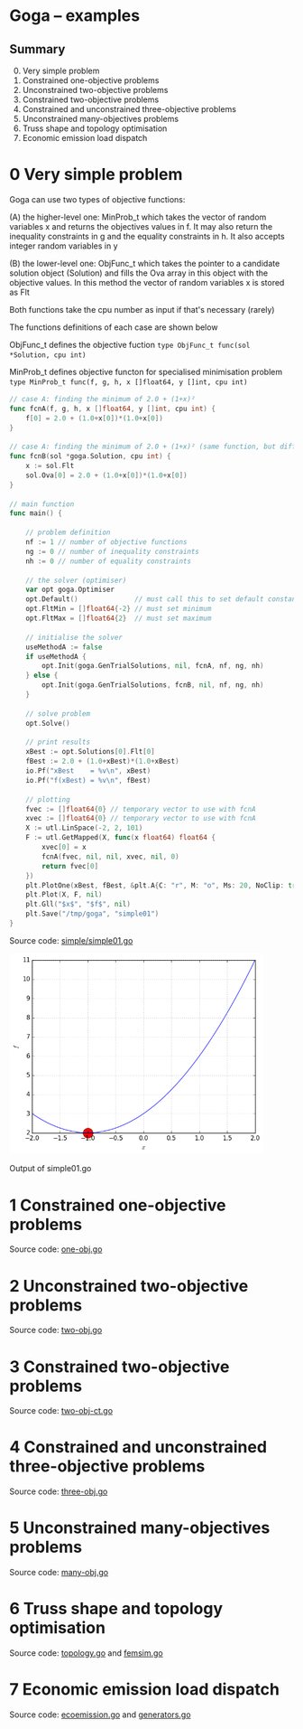 # Goga &ndash; examples

## Summary
0. Very simple problem
1. Constrained one-objective problems
2. Unconstrained two-objective problems
3. Constrained two-objective problems
4. Constrained and unconstrained three-objective problems
5. Unconstrained many-objectives problems
6. Truss shape and topology optimisation
7. Economic emission load dispatch


# 0 Very simple problem

Goga can use two types of objective functions:

(A) the higher-level one: MinProb\_t which takes the vector of random variables x and returns
  the objectives values in f. It may also return the inequality constraints in g and the
  equality constraints in h. It also accepts integer random variables in y

(B) the lower-level one: ObjFunc\_t which takes the pointer to a candidate solution object
  (Solution) and fills the Ova array in this object with the objective values. In this method
  the vector of random variables x is stored as Flt

Both functions take the cpu number as input if that's necessary (rarely)

The functions definitions of each case are shown below

ObjFunc\_t defines the objective fuction
  `type ObjFunc_t func(sol *Solution, cpu int)`

MinProb\_t defines objective functon for specialised minimisation problem
  `type MinProb_t func(f, g, h, x []float64, y []int, cpu int)`

```go
// case A: finding the minimum of 2.0 + (1+x)²
func fcnA(f, g, h, x []float64, y []int, cpu int) {
	f[0] = 2.0 + (1.0+x[0])*(1.0+x[0])
}

// case A: finding the minimum of 2.0 + (1+x)² (same function, but different function call)
func fcnB(sol *goga.Solution, cpu int) {
	x := sol.Flt
	sol.Ova[0] = 2.0 + (1.0+x[0])*(1.0+x[0])
}

// main function
func main() {

	// problem definition
	nf := 1 // number of objective functions
	ng := 0 // number of inequality constraints
	nh := 0 // number of equality constraints

	// the solver (optimiser)
	var opt goga.Optimiser
	opt.Default()              // must call this to set default constants
	opt.FltMin = []float64{-2} // must set minimum
	opt.FltMax = []float64{2}  // must set maximum

	// initialise the solver
	useMethodA := false
	if useMethodA {
		opt.Init(goga.GenTrialSolutions, nil, fcnA, nf, ng, nh)
	} else {
		opt.Init(goga.GenTrialSolutions, fcnB, nil, nf, ng, nh)
	}

	// solve problem
	opt.Solve()

	// print results
	xBest := opt.Solutions[0].Flt[0]
	fBest := 2.0 + (1.0+xBest)*(1.0+xBest)
	io.Pf("xBest    = %v\n", xBest)
	io.Pf("f(xBest) = %v\n", fBest)

	// plotting
	fvec := []float64{0} // temporary vector to use with fcnA
	xvec := []float64{0} // temporary vector to use with fcnA
	X := utl.LinSpace(-2, 2, 101)
	F := utl.GetMapped(X, func(x float64) float64 {
		xvec[0] = x
		fcnA(fvec, nil, nil, xvec, nil, 0)
		return fvec[0]
	})
	plt.PlotOne(xBest, fBest, &plt.A{C: "r", M: "o", Ms: 20, NoClip: true})
	plt.Plot(X, F, nil)
	plt.Gll("$x$", "$f$", nil)
	plt.Save("/tmp/goga", "simple01")
}
```

Source code: <a href="simple/simple01.go">simple/simple01.go</a>

<div id="container">
<p><img src="simple/figs/simple01.png" width="450"></p>
Output of simple01.go
</div>





# 1 Constrained one-objective problems

Source code: <a href="01-one-obj/one-obj.go">one-obj.go</a>



# 2 Unconstrained two-objective problems

Source code: <a href="02-two-obj/two-obj.go">two-obj.go</a>



# 3 Constrained two-objective problems

Source code: <a href="03-two-obj-ct/two-obj-ct.go">two-obj-ct.go</a>



# 4 Constrained and unconstrained three-objective problems

Source code: <a href="04-three-obj/three-obj.go">three-obj.go</a>



# 5 Unconstrained many-objectives problems

Source code: <a href="05-many-obj/many-obj.go">many-obj.go</a>



# 6 Truss shape and topology optimisation

Source code: <a href="06-truss/topology.go">topology.go</a>
and <a href="06-truss/femsim.go">femsim.go</a>



# 7 Economic emission load dispatch

Source code: <a href="07-eed/ecoemission.go">ecoemission.go</a>
and <a href="07-eed/generators.go">generators.go</a>
